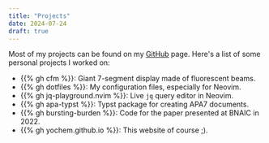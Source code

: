 ```yaml
---
title: "Projects"
date: 2024-07-24
draft: true
---
```


Most of my projects can be found on my [GitHub](https://github.com/yochem)
page. Here's a list of some personal projects I worked on:

- {{% gh cfm %}}: Giant 7-segment display made of fluorescent beams.
- {{% gh dotfiles %}}: My configuration files, especially for Neovim.
- {{% gh jq-playground.nvim %}}: Live `jq` query editor in Neovim.
- {{% gh apa-typst %}}: Typst package for creating APA7 documents.
- {{% gh bursting-burden %}}: Code for the paper presented at BNAIC in 2022.
- {{% gh yochem.github.io %}}: This website of course ;).
